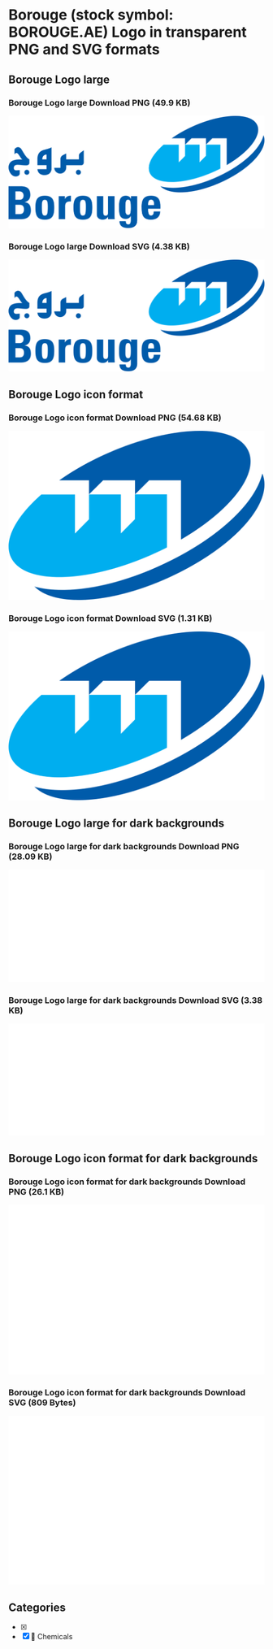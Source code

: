 # Borouge (stock symbol: BOROUGE.AE) Logo in transparent PNG and SVG formats

## Borouge Logo large

### Borouge Logo large Download PNG (49.9 KB)

![Borouge Logo large Download PNG (49.9 KB)](/img/orig/BOROUGE.AE_BIG-28777f88.png)

### Borouge Logo large Download SVG (4.38 KB)

![Borouge Logo large Download SVG (4.38 KB)](/img/orig/BOROUGE.AE_BIG-096d7bca.svg)

## Borouge Logo icon format

### Borouge Logo icon format Download PNG (54.68 KB)

![Borouge Logo icon format Download PNG (54.68 KB)](/img/orig/BOROUGE.AE-01783d71.png)

### Borouge Logo icon format Download SVG (1.31 KB)

![Borouge Logo icon format Download SVG (1.31 KB)](/img/orig/BOROUGE.AE-2b88a7b8.svg)

## Borouge Logo large for dark backgrounds

### Borouge Logo large for dark backgrounds Download PNG (28.09 KB)

![Borouge Logo large for dark backgrounds Download PNG (28.09 KB)](/img/orig/BOROUGE.AE_BIG.D-3192c6b5.png)

### Borouge Logo large for dark backgrounds Download SVG (3.38 KB)

![Borouge Logo large for dark backgrounds Download SVG (3.38 KB)](/img/orig/BOROUGE.AE_BIG.D-27311673.svg)

## Borouge Logo icon format for dark backgrounds

### Borouge Logo icon format for dark backgrounds Download PNG (26.1 KB)

![Borouge Logo icon format for dark backgrounds Download PNG (26.1 KB)](/img/orig/BOROUGE.AE.D-6c62eb87.png)

### Borouge Logo icon format for dark backgrounds Download SVG (809 Bytes)

![Borouge Logo icon format for dark backgrounds Download SVG (809 Bytes)](/img/orig/BOROUGE.AE.D-aede736f.svg)



## Categories
- [x] 
- [x] 🧪 Chemicals
